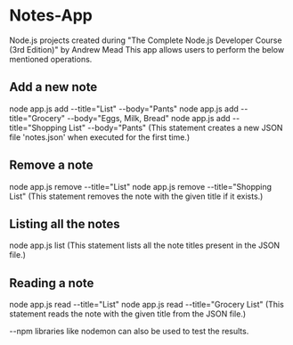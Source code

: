 # Notes-App
Node.js projects created during "The Complete Node.js Developer Course (3rd Edition)" by Andrew Mead
This app allows users to perform the below mentioned operations.

## Add a new note
  node app.js add --title="List" --body="Pants"
  node app.js add --title="Grocery" --body="Eggs, Milk, Bread"
  node app.js add --title="Shopping List" --body="Pants"
(This statement creates a new JSON file 'notes.json' when executed for the first time.)

## Remove a note
  node app.js remove --title="List"
  node app.js remove --title="Shopping List"
(This statement removes the note with the given title if it exists.)

## Listing all the notes
  node app.js list
(This statement lists all the note titles present in the JSON file.)

## Reading a note
  node app.js read --title="List"
  node app.js read --title="Grocery List"
(This statement reads the note with the given title from the JSON file.)

--npm libraries like nodemon can also be used to test the results.
